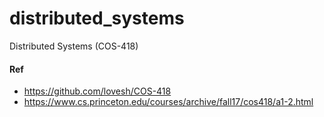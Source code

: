 # distributed_systems
Distributed Systems (COS-418)

#### Ref
- https://github.com/lovesh/COS-418
- https://www.cs.princeton.edu/courses/archive/fall17/cos418/a1-2.html
